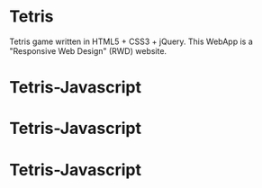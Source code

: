 # Tetris
Tetris game written in HTML5 + CSS3 + jQuery. This WebApp is a "Responsive Web Design" (RWD) website. 

# Tetris-Javascript
# Tetris-Javascript
# Tetris-Javascript
